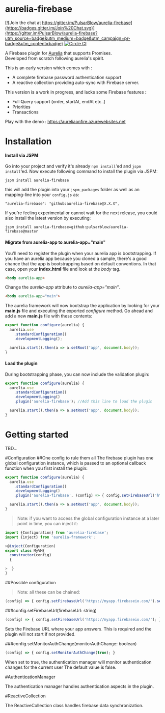 # aurelia-firebase

[![Join the chat at https://gitter.im/PulsarBlow/aurelia-firebase](https://badges.gitter.im/Join%20Chat.svg)](https://gitter.im/PulsarBlow/aurelia-firebase?utm_source=badge&utm_medium=badge&utm_campaign=pr-badge&utm_content=badge) [![Circle CI](https://circleci.com/gh/PulsarBlow/aurelia-firebase/tree/master.svg?style=svg)](https://circleci.com/gh/PulsarBlow/aurelia-firebase/tree/master)  

A Firebase plugin for [Aurelia](http://aurelia.io/) that supports Promises.  
Developed from scratch following aurelia's spirit.

This is an early version which comes with :

- A complete firebase password authentication support
- A reactive collection providing auto-sync with Firebase server.

This version is a work in progress, and lacks some Firebase features :
 
- Full Query support (order, startAt, endAt etc..)
- Priorities
- Transactions

Play with the demo : https://aureliaonfire.azurewebsites.net  

# Installation


#### Install via JSPM
Go into your project and verify it's already `npm install`'ed and `jspm install`'ed. Now execute following command to install the plugin via JSPM:

```
jspm install aurelia-firebase
```

this will add the plugin into your `jspm_packages` folder as well as an mapping-line into your `config.js` as:

```
"aurelia-firebase": "github:aurelia-firebase@X.X.X",
```

If you're feeling experimental or cannot wait for the next release, you could also install the latest version by executing:
```
jspm install aurelia-firebase=github:pulsarblow/aurelia-firebase@master
```


#### Migrate from aurelia-app to aurelia-app="main"
You'll need to register the plugin when your aurelia app is bootstrapping. If you have an aurelia app because you cloned a sample, there's a good chance that the app is bootstrapping based on default conventions. In that case, open your **index.html** file and look at the *body* tag.
``` html
<body aurelia-app>
```
Change the *aurelia-app* attribute to *aurelia-app="main"*.
``` html
<body aurelia-app="main">
```
The aurelia framework will now bootstrap the application by looking for your **main.js** file and executing the exported *configure* method. Go ahead and add a new **main.js** file with these contents:
``` javascript
export function configure(aurelia) {
  aurelia.use
    .standardConfiguration()
    .developmentLogging();

  aurelia.start().then(a => a.setRoot('app', document.body));
}

```

#### Load the plugin
During bootstrapping phase, you can now include the validation plugin:

``` javascript
export function configure(aurelia) {
  aurelia.use
    .standardConfiguration()
    .developmentLogging()
    .plugin('aurelia-firebase'); //Add this line to load the plugin

  aurelia.start().then(a => a.setRoot('app', document.body));
}
```

# Getting started

TBD...

#Configuration
##One config to rule them all
The firebase plugin has one global configuration instance, which is passed to an optional callback function when you first install the plugin:
``` javascript
export function configure(aurelia) {
  aurelia.use
    .standardConfiguration()
    .developmentLogging()
    .plugin('aurelia-firebase', (config) => { config.setFirebaseUrl('https://myapp.firebaseio.com/'); });

  aurelia.start().then(a => a.setRoot('app', document.body));
}
```

>Note: if you want to access the global configuration instance at a later point in time, you can inject it:
``` javascript
import {Configuration} from 'aurelia-firebase';
import {inject} from 'aurelia-framework';

>@inject(Configuration)
export class MyVM{
  constructor(config)
  {

>  }
}
```

##Possible configuration
>Note: all these can be chained:
``` javascript
(config) => { config.setFirebaseUrl('https://myapp.firebaseio.com/').setMonitorAuthChange(true); }
```

###config.setFirebaseUrl(firebaseUrl: string)
``` javascript
(config) => { config.setFirebaseUrl('https://myapp.firebaseio.com/'); }
```
Sets the Firebase URL where your app answers.
This is required and the plugin will not start if not provided.

###config.setMonitorAuthChange(monitorAuthChange: boolean)
``` javascript
(config) => { config.setMonitorAuthChange(true); }
```
When set to true, the authentication manager will monitor authentication changes for the current user 
The default value is false.

#AuthenticationManager

The authentication manager handles authentication aspects in the plugin.
 
#ReactiveCollection

The ReactiveCollection class handles firebase data synchronization.  
